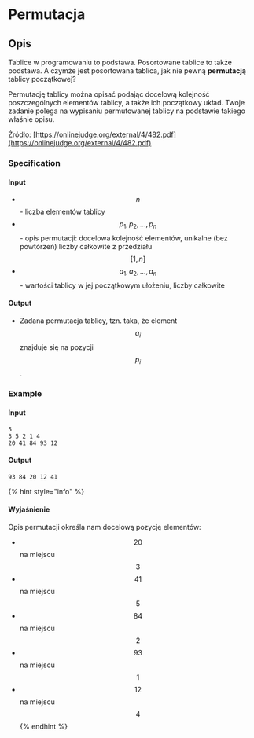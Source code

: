 # Permutacja

## Opis

Tablice w programowaniu to podstawa. Posortowane tablice to także podstawa. A czymże jest posortowana tablica, jak nie pewną **permutacją** tablicy początkowej?

Permutację tablicy można opisać podając docelową kolejność poszczególnych elementów tablicy, a także ich początkowy układ.
Twoje zadanie polega na wypisaniu permutowanej tablicy na podstawie takiego właśnie opisu.


Źródło: [https://onlinejudge.org/external/4/482.pdf](https://onlinejudge.org/external/4/482.pdf)

### Specification

#### Input

* $$n$$ - liczba elementów tablicy
* $$p_1,p_2,...,p_n$$ - opis permutacji: docelowa kolejność elementów, unikalne (bez powtórzeń) liczby całkowite z przedziału $$[1,n]$$
* $$a_1,a_2,...,a_n$$ - wartości tablicy w jej początkowym ułożeniu, liczby całkowite

#### Output

* Zadana permutacja tablicy, tzn. taka, że element $$a_i$$ znajduje się na pozycji $$p_i$$.

### Example

#### Input

```
5
3 5 2 1 4
20 41 84 93 12
```

#### Output

```
93 84 20 12 41  
```

{% hint style="info" %}
#### Wyjaśnienie

Opis permutacji określa nam docelową pozycję elementów:

* $$20$$ na miejscu $$3$$
* $$41$$ na miejscu $$5$$
* $$84$$ na miejscu $$2$$
* $$93$$ na miejscu $$1$$
* $$12$$ na miejscu $$4$$
{% endhint %}